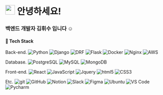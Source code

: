 <h1><img src="https://emojis.slackmojis.com/emojis/images/1531849430/4246/blob-sunglasses.gif?1531849430" width="30"/> 안녕하세요!</h1>


<h3> 백엔드 개발자 김휘수 입니다 ☺️ </h3>

<h4> 📌 Tech Stack </h4>

<p> Back-end.
<img alt="Python" src="https://img.shields.io/badge/-Python-111119??style=flat-square&logo=python&logoColor=white" />
<img alt="Django" src="https://img.shields.io/badge/-Django-112139??style=flat-square&logo=django&logoColor=white" />
<img alt="DRF" src="https://img.shields.io/badge/-DRF-113139??style=flat-square&logo=django&logoColor=white" />
<img alt="Flask" src="https://img.shields.io/badge/-Flask-114139??style=flat-square&logo=flask&logoColor=white" />
<img alt="Docker" src="https://img.shields.io/badge/-Docker-13dd99??style=flat-square&logo=docker&logoColor=white" />
<img alt="Nginx" src="https://img.shields.io/badge/-Nginx-13dd95??style=flat-square&logo=nginx&logoColor=white" />
<img alt="AWS" src="https://img.shields.io/badge/-AWS-13dd90??style=flat-square&logo=amazon&logoColor=white" />

  
<p> Database.
<img alt="PostgreSQL" src="https://img.shields.io/badge/-PostgreSQL-11ee80??style=flat-square&logo=postgresql&logoColor=white" />
<img alt="MySQL" src="https://img.shields.io/badge/-MySQL-11ee75??style=flat-square&logo=mysql&logoColor=white" />
<img alt="MongoDB" src="https://img.shields.io/badge/-MongoDB-13ee70??style=flat-square&logo=mongodb&logoColor=white" />


<p> Front-end.
<img alt="React" src="https://img.shields.io/badge/-React-9912FF??style=flat-square&logo=react&logoColor=white" />
<img alt="JavaScript" src="https://img.shields.io/badge/-JavaScript-9932FF??style=flat-square&logo=javascript&logoColor=white" />
<img alt="Jquery" src="https://img.shields.io/badge/-Jquery-8932FF??style=flat-square&logo=jquery&logoColor=white" />
<img alt="html5" src="https://img.shields.io/badge/-HTML5-7932FF??style=flat-square&logo=html5&logoColor=white" />
<img alt="CSS3" src="https://img.shields.io/badge/-CSS3-6932FF??style=flat-square&logo=CSS3&logoColor=white" />
 
  
<p> Etc.
<img alt="git" src="https://img.shields.io/badge/-Git-F95032??style=flat-square&logo=git&logoColor=white" />
<img alt="GitHub" src="https://img.shields.io/badge/-GitHub-F96032??style=flat-square&logo=github&logoColor=white" />
<img alt="Notion" src="https://img.shields.io/badge/-Notion-F97032??style=flat-square&logo=notion&logoColor=white" />
<img alt="Slack" src="https://img.shields.io/badge/-Slack-F97532??style=flat-square&logo=slack&logoColor=white" />
<img alt="Figma" src="https://img.shields.io/badge/-Figma-F98032??style=flat-square&logo=figma&logoColor=white" />
<img alt="Ubuntu" src="https://img.shields.io/badge/-Ubuntu-F99852??style=flat-square&logo=ubuntu&logoColor=white" />
<img alt="VS Code" src="https://img.shields.io/badge/-VS Code-F99902??style=flat-square&logo=visualstudiocode&logoColor=white" />
<img alt="Pycharm" src="https://img.shields.io/badge/-Pycharm-F99952??style=flat-square&logo=pycharm&logoColor=white" />
